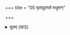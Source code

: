 +++
title = "05 घृतादुलप्तो मधुमान्"

+++
<details><summary>मूलम् (WS)</summary>

घृतादुलप्तो मधुमान् पयस्वान् सहस्रं प्राणः शतयोनिर्वयोधाः ।  
शम्भूश्च मयोभूश्चोर्जस्वांश्च पयस्वांश्चास्तृतस्त्वाभि रक्षतु ॥ ६ ॥
</details>